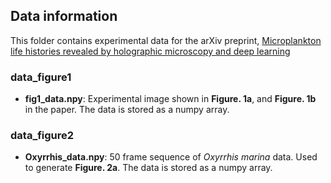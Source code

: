 ## Data information

This folder contains experimental data for the arXiv preprint, [Microplankton life histories revealed by holographic microscopy and deep learning](https://arxiv.org/abs/2202.09046)

### data_figure1

  - **fig1_data.npy**: Experimental image shown in **Figure. 1a**, and **Figure. 1b** in the paper. The data is stored as a numpy array.

### data_figure2

  - **Oxyrrhis_data.npy**: 50 frame sequence of *Oxyrrhis marina* data. Used to generate **Figure. 2a**. The data is stored as a numpy array.